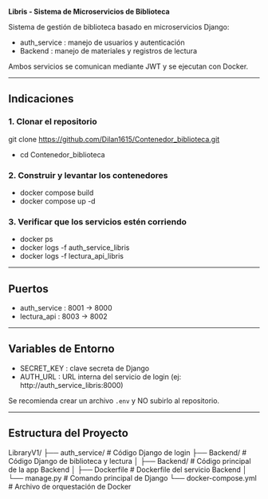 **Libris - Sistema de Microservicios de Biblioteca**

Sistema de gestión de biblioteca basado en microservicios Django:

- auth_service : manejo de usuarios y autenticación
- Backend      : manejo de materiales y registros de lectura

Ambos servicios se comunican mediante JWT y se ejecutan con Docker.

-------------------------------------------------
Indicaciones 
-------------------------------------------------

### 1. Clonar el repositorio
git clone https://github.com/Dilan1615/Contenedor_biblioteca.git
* cd Contenedor_biblioteca

### 2. Construir y levantar los contenedores
* docker compose build
* docker compose up -d

### 3. Verificar que los servicios estén corriendo
* docker ps
* docker logs -f auth_service_libris
* docker logs -f lectura_api_libris

-------------------------------------------------
**Puertos**
-------------------------------------------------

* auth_service : 8001 -> 8000
* lectura_api  : 8003 -> 8002

-------------------------------------------------
**Variables de Entorno**
-------------------------------------------------

- SECRET_KEY : clave secreta de Django
- AUTH_URL   : URL interna del servicio de login (ej: http://auth_service_libris:8000)

Se recomienda crear un archivo `.env` y NO subirlo al repositorio.

-------------------------------------------------
**Estructura del Proyecto**
-------------------------------------------------

LibraryV1/
├── auth_service/         # Código Django de login
├── Backend/              # Código Django de biblioteca y lectura
│   ├── Backend/          # Código principal de la app Backend
│   ├── Dockerfile        # Dockerfile del servicio Backend
│   └── manage.py         # Comando principal de Django
└── docker-compose.yml    # Archivo de orquestación de Docker
